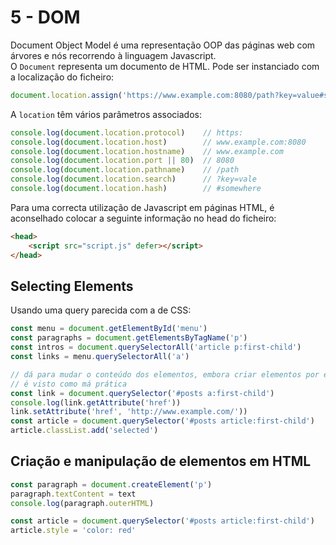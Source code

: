# 5 - DOM

Document Object Model é uma representação OOP das páginas web com árvores e nós recorrendo à linguagem Javascript. <br>
O `Document` representa um documento de HTML. Pode ser instanciado com a localização do ficheiro:

```js
document.location.assign('https://www.example.com:8080/path?key=value#somewhere')
```

A `location` têm vários parâmetros associados:

```js
console.log(document.location.protocol)    // https:
console.log(document.location.host)        // www.example.com:8080
console.log(document.location.hostname)    // www.example.com
console.log(document.location.port || 80)  // 8080
console.log(document.location.pathname)    // /path
console.log(document.location.search)      // ?key=vale
console.log(document.location.hash)        // #somewhere
```

Para uma correcta utilização de Javascript em páginas HTML, é aconselhado colocar a seguinte informação no head do ficheiro:

```html
<head>
    <script src="script.js" defer></script>
</head>
```

## Selecting Elements

Usando uma query parecida com a de CSS:

```js
const menu = document.getElementById('menu')
const paragraphs = document.getElementsByTagName('p')  
const intros = document.querySelectorAll('article p:first-child')  
const links = menu.querySelectorAll('a')

// dá para mudar o conteúdo dos elementos, embora criar elementos por este meio
// é visto como má prática
const link = document.querySelector('#posts a:first-child')
console.log(link.getAttribute('href'))
link.setAttribute('href', 'http://www.example.com/'))
const article = document.querySelector('#posts article:first-child')
article.classList.add('selected')
```

## Criação e manipulação de elementos em HTML

```js
const paragraph = document.createElement('p')
paragraph.textContent = text
console.log(paragraph.outerHTML)

const article = document.querySelector('#posts article:first-child')
article.style = 'color: red'
```